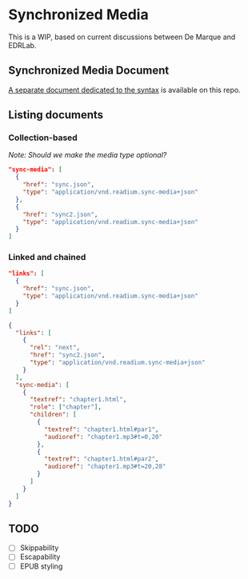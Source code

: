 # Synchronized Media

This is a WIP, based on current discussions between De Marque and EDRLab.

## Synchronized Media Document

[A separate document dedicated to the syntax](syntax.md) is available on this repo.

## Listing documents

### Collection-based

*Note: Should we make the media type optional?*

```json
"sync-media": [
  {
    "href": "sync.json",
    "type": "application/vnd.readium.sync-media+json"
  },
  {
    "href": "sync2.json",
    "type": "application/vnd.readium.sync-media+json"
  }
]
```

### Linked and chained

```json
"links": [
  {
    "href": "sync.json",
    "type": "application/vnd.readium.sync-media+json"
  }
]
```

```json
{
  "links": [
    {
      "rel": "next",
      "href": "sync2.json",
      "type": "application/vnd.readium.sync-media+json"
    }
  ],
  "sync-media": [
    {
      "textref": "chapter1.html",
      "role": ["chapter"],
      "children": [
        {
          "textref": "chapter1.html#par1", 
          "audioref": "chapter1.mp3#t=0,20"
        },
        {
          "textref": "chapter1.html#par2", 
          "audioref": "chapter1.mp3#t=20,28"
        }
      ]
    }
  ]
}
```

## TODO

- [ ] Skippability
- [ ] Escapability
- [ ] EPUB styling